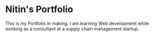 # Nitin's Portfolio

This is my Portfolio in making. 
I am learning Web development while working as a consultant at a supply chain management startup.
